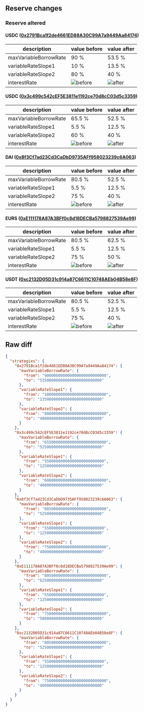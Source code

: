 ## Reserve changes

### Reserve altered

#### USDC ([0x2791Bca1f2de4661ED88A30C99A7a9449Aa84174](https://polygonscan.com/address/0x2791Bca1f2de4661ED88A30C99A7a9449Aa84174))

| description | value before | value after |
| --- | --- | --- |
| maxVariableBorrowRate | 90 % | 53.5 % |
| variableRateSlope1 | 10 % | 13.5 % |
| variableRateSlope2 | 80 % | 40 % |
| interestRate | ![before](https://dash.onaave.com/api/static?variableRateSlope1=100000000000000000000000000&variableRateSlope2=800000000000000000000000000&optimalUsageRatio=900000000000000000000000000&baseVariableBorrowRate=0&maxVariableBorrowRate=900000000000000000000000000) | ![after](https://dash.onaave.com/api/static?variableRateSlope1=135000000000000000000000000&variableRateSlope2=400000000000000000000000000&optimalUsageRatio=900000000000000000000000000&baseVariableBorrowRate=0&maxVariableBorrowRate=535000000000000000000000000) |

#### USDC ([0x3c499c542cEF5E3811e1192ce70d8cC03d5c3359](https://polygonscan.com/address/0x3c499c542cEF5E3811e1192ce70d8cC03d5c3359))

| description | value before | value after |
| --- | --- | --- |
| maxVariableBorrowRate | 65.5 % | 52.5 % |
| variableRateSlope1 | 5.5 % | 12.5 % |
| variableRateSlope2 | 60 % | 40 % |
| interestRate | ![before](https://dash.onaave.com/api/static?variableRateSlope1=55000000000000000000000000&variableRateSlope2=600000000000000000000000000&optimalUsageRatio=900000000000000000000000000&baseVariableBorrowRate=0&maxVariableBorrowRate=655000000000000000000000000) | ![after](https://dash.onaave.com/api/static?variableRateSlope1=125000000000000000000000000&variableRateSlope2=400000000000000000000000000&optimalUsageRatio=900000000000000000000000000&baseVariableBorrowRate=0&maxVariableBorrowRate=525000000000000000000000000) |

#### DAI ([0x8f3Cf7ad23Cd3CaDbD9735AFf958023239c6A063](https://polygonscan.com/address/0x8f3Cf7ad23Cd3CaDbD9735AFf958023239c6A063))

| description | value before | value after |
| --- | --- | --- |
| maxVariableBorrowRate | 80.5 % | 52.5 % |
| variableRateSlope1 | 5.5 % | 12.5 % |
| variableRateSlope2 | 75 % | 40 % |
| interestRate | ![before](https://dash.onaave.com/api/static?variableRateSlope1=55000000000000000000000000&variableRateSlope2=750000000000000000000000000&optimalUsageRatio=900000000000000000000000000&baseVariableBorrowRate=0&maxVariableBorrowRate=805000000000000000000000000) | ![after](https://dash.onaave.com/api/static?variableRateSlope1=125000000000000000000000000&variableRateSlope2=400000000000000000000000000&optimalUsageRatio=900000000000000000000000000&baseVariableBorrowRate=0&maxVariableBorrowRate=525000000000000000000000000) |

#### EURS ([0xE111178A87A3BFf0c8d18DECBa5798827539Ae99](https://polygonscan.com/address/0xE111178A87A3BFf0c8d18DECBa5798827539Ae99))

| description | value before | value after |
| --- | --- | --- |
| maxVariableBorrowRate | 80.5 % | 62.5 % |
| variableRateSlope1 | 5.5 % | 12.5 % |
| variableRateSlope2 | 75 % | 50 % |
| interestRate | ![before](https://dash.onaave.com/api/static?variableRateSlope1=55000000000000000000000000&variableRateSlope2=750000000000000000000000000&optimalUsageRatio=800000000000000000000000000&baseVariableBorrowRate=0&maxVariableBorrowRate=805000000000000000000000000) | ![after](https://dash.onaave.com/api/static?variableRateSlope1=125000000000000000000000000&variableRateSlope2=500000000000000000000000000&optimalUsageRatio=800000000000000000000000000&baseVariableBorrowRate=0&maxVariableBorrowRate=625000000000000000000000000) |

#### USDT ([0xc2132D05D31c914a87C6611C10748AEb04B58e8F](https://polygonscan.com/address/0xc2132D05D31c914a87C6611C10748AEb04B58e8F))

| description | value before | value after |
| --- | --- | --- |
| maxVariableBorrowRate | 80.5 % | 52.5 % |
| variableRateSlope1 | 5.5 % | 12.5 % |
| variableRateSlope2 | 75 % | 40 % |
| interestRate | ![before](https://dash.onaave.com/api/static?variableRateSlope1=55000000000000000000000000&variableRateSlope2=750000000000000000000000000&optimalUsageRatio=900000000000000000000000000&baseVariableBorrowRate=0&maxVariableBorrowRate=805000000000000000000000000) | ![after](https://dash.onaave.com/api/static?variableRateSlope1=125000000000000000000000000&variableRateSlope2=400000000000000000000000000&optimalUsageRatio=900000000000000000000000000&baseVariableBorrowRate=0&maxVariableBorrowRate=525000000000000000000000000) |

## Raw diff

```json
{
  "strategies": {
    "0x2791Bca1f2de4661ED88A30C99A7a9449Aa84174": {
      "maxVariableBorrowRate": {
        "from": "900000000000000000000000000",
        "to": "535000000000000000000000000"
      },
      "variableRateSlope1": {
        "from": "100000000000000000000000000",
        "to": "135000000000000000000000000"
      },
      "variableRateSlope2": {
        "from": "800000000000000000000000000",
        "to": "400000000000000000000000000"
      }
    },
    "0x3c499c542cEF5E3811e1192ce70d8cC03d5c3359": {
      "maxVariableBorrowRate": {
        "from": "655000000000000000000000000",
        "to": "525000000000000000000000000"
      },
      "variableRateSlope1": {
        "from": "55000000000000000000000000",
        "to": "125000000000000000000000000"
      },
      "variableRateSlope2": {
        "from": "600000000000000000000000000",
        "to": "400000000000000000000000000"
      }
    },
    "0x8f3Cf7ad23Cd3CaDbD9735AFf958023239c6A063": {
      "maxVariableBorrowRate": {
        "from": "805000000000000000000000000",
        "to": "525000000000000000000000000"
      },
      "variableRateSlope1": {
        "from": "55000000000000000000000000",
        "to": "125000000000000000000000000"
      },
      "variableRateSlope2": {
        "from": "750000000000000000000000000",
        "to": "400000000000000000000000000"
      }
    },
    "0xE111178A87A3BFf0c8d18DECBa5798827539Ae99": {
      "maxVariableBorrowRate": {
        "from": "805000000000000000000000000",
        "to": "625000000000000000000000000"
      },
      "variableRateSlope1": {
        "from": "55000000000000000000000000",
        "to": "125000000000000000000000000"
      },
      "variableRateSlope2": {
        "from": "750000000000000000000000000",
        "to": "500000000000000000000000000"
      }
    },
    "0xc2132D05D31c914a87C6611C10748AEb04B58e8F": {
      "maxVariableBorrowRate": {
        "from": "805000000000000000000000000",
        "to": "525000000000000000000000000"
      },
      "variableRateSlope1": {
        "from": "55000000000000000000000000",
        "to": "125000000000000000000000000"
      },
      "variableRateSlope2": {
        "from": "750000000000000000000000000",
        "to": "400000000000000000000000000"
      }
    }
  }
}
```